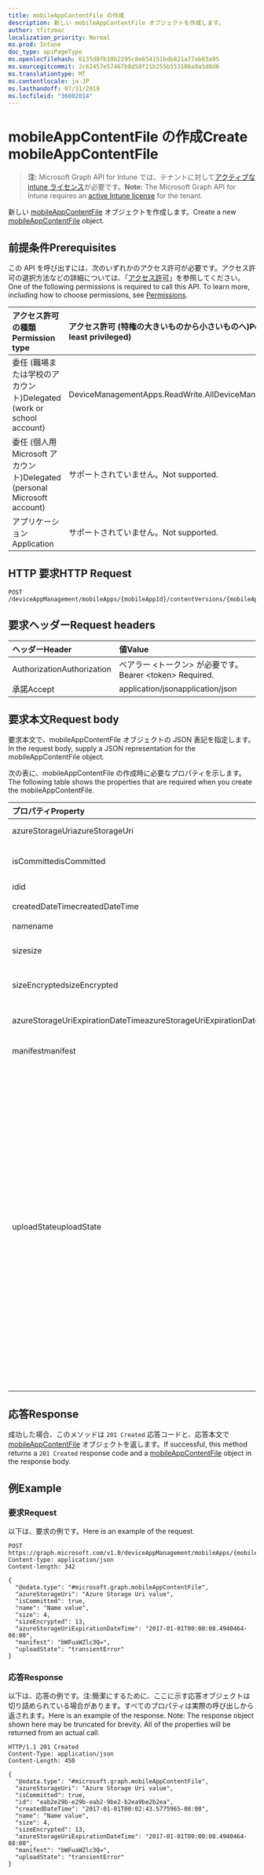 ```yaml
---
title: mobileAppContentFile の作成
description: 新しい mobileAppContentFile オブジェクトを作成します。
author: tfitzmac
localization_priority: Normal
ms.prod: Intune
doc_type: apiPageType
ms.openlocfilehash: 6135d8fb10b2295c8e654151bdb821a77ab03a95
ms.sourcegitcommit: 2c62457e57467b8d50f21b255b553106a9a5d8d6
ms.translationtype: MT
ms.contentlocale: ja-JP
ms.lasthandoff: 07/31/2019
ms.locfileid: "36002014"
---
```

# <a name="create-mobileappcontentfile"></a><span data-ttu-id="a5cde-103">mobileAppContentFile の作成</span><span class="sxs-lookup"><span data-stu-id="a5cde-103">Create mobileAppContentFile</span></span>

> <span data-ttu-id="a5cde-104">**注:** Microsoft Graph API for Intune では、テナントに対して[アクティブな intune ライセンス](https://go.microsoft.com/fwlink/?linkid=839381)が必要です。</span><span class="sxs-lookup"><span data-stu-id="a5cde-104">**Note:** The Microsoft Graph API for Intune requires an [active Intune license](https://go.microsoft.com/fwlink/?linkid=839381) for the tenant.</span></span>

<span data-ttu-id="a5cde-105">新しい [mobileAppContentFile](../resources/intune-apps-mobileappcontentfile.md) オブジェクトを作成します。</span><span class="sxs-lookup"><span data-stu-id="a5cde-105">Create a new [mobileAppContentFile](../resources/intune-apps-mobileappcontentfile.md) object.</span></span>

## <a name="prerequisites"></a><span data-ttu-id="a5cde-106">前提条件</span><span class="sxs-lookup"><span data-stu-id="a5cde-106">Prerequisites</span></span>
<span data-ttu-id="a5cde-p101">この API を呼び出すには、次のいずれかのアクセス許可が必要です。アクセス許可の選択方法などの詳細については、「[アクセス許可](/graph/permissions-reference)」を参照してください。</span><span class="sxs-lookup"><span data-stu-id="a5cde-p101">One of the following permissions is required to call this API. To learn more, including how to choose permissions, see [Permissions](/graph/permissions-reference).</span></span>

|<span data-ttu-id="a5cde-109">アクセス許可の種類</span><span class="sxs-lookup"><span data-stu-id="a5cde-109">Permission type</span></span>|<span data-ttu-id="a5cde-110">アクセス許可 (特権の大きいものから小さいものへ)</span><span class="sxs-lookup"><span data-stu-id="a5cde-110">Permissions (from most to least privileged)</span></span>|
|:---|:---|
|<span data-ttu-id="a5cde-111">委任 (職場または学校のアカウント)</span><span class="sxs-lookup"><span data-stu-id="a5cde-111">Delegated (work or school account)</span></span>|<span data-ttu-id="a5cde-112">DeviceManagementApps.ReadWrite.All</span><span class="sxs-lookup"><span data-stu-id="a5cde-112">DeviceManagementApps.ReadWrite.All</span></span>|
|<span data-ttu-id="a5cde-113">委任 (個人用 Microsoft アカウント)</span><span class="sxs-lookup"><span data-stu-id="a5cde-113">Delegated (personal Microsoft account)</span></span>|<span data-ttu-id="a5cde-114">サポートされていません。</span><span class="sxs-lookup"><span data-stu-id="a5cde-114">Not supported.</span></span>|
|<span data-ttu-id="a5cde-115">アプリケーション</span><span class="sxs-lookup"><span data-stu-id="a5cde-115">Application</span></span>|<span data-ttu-id="a5cde-116">サポートされていません。</span><span class="sxs-lookup"><span data-stu-id="a5cde-116">Not supported.</span></span>|

## <a name="http-request"></a><span data-ttu-id="a5cde-117">HTTP 要求</span><span class="sxs-lookup"><span data-stu-id="a5cde-117">HTTP Request</span></span>
<!-- {
  "blockType": "ignored"
}
-->
``` http
POST /deviceAppManagement/mobileApps/{mobileAppId}/contentVersions/{mobileAppContentId}/files
```

## <a name="request-headers"></a><span data-ttu-id="a5cde-118">要求ヘッダー</span><span class="sxs-lookup"><span data-stu-id="a5cde-118">Request headers</span></span>
|<span data-ttu-id="a5cde-119">ヘッダー</span><span class="sxs-lookup"><span data-stu-id="a5cde-119">Header</span></span>|<span data-ttu-id="a5cde-120">値</span><span class="sxs-lookup"><span data-stu-id="a5cde-120">Value</span></span>|
|:---|:---|
|<span data-ttu-id="a5cde-121">Authorization</span><span class="sxs-lookup"><span data-stu-id="a5cde-121">Authorization</span></span>|<span data-ttu-id="a5cde-122">ベアラー &lt;トークン&gt; が必要です。</span><span class="sxs-lookup"><span data-stu-id="a5cde-122">Bearer &lt;token&gt; Required.</span></span>|
|<span data-ttu-id="a5cde-123">承諾</span><span class="sxs-lookup"><span data-stu-id="a5cde-123">Accept</span></span>|<span data-ttu-id="a5cde-124">application/json</span><span class="sxs-lookup"><span data-stu-id="a5cde-124">application/json</span></span>|

## <a name="request-body"></a><span data-ttu-id="a5cde-125">要求本文</span><span class="sxs-lookup"><span data-stu-id="a5cde-125">Request body</span></span>
<span data-ttu-id="a5cde-126">要求本文で、mobileAppContentFile オブジェクトの JSON 表記を指定します。</span><span class="sxs-lookup"><span data-stu-id="a5cde-126">In the request body, supply a JSON representation for the mobileAppContentFile object.</span></span>

<span data-ttu-id="a5cde-127">次の表に、mobileAppContentFile の作成時に必要なプロパティを示します。</span><span class="sxs-lookup"><span data-stu-id="a5cde-127">The following table shows the properties that are required when you create the mobileAppContentFile.</span></span>

|<span data-ttu-id="a5cde-128">プロパティ</span><span class="sxs-lookup"><span data-stu-id="a5cde-128">Property</span></span>|<span data-ttu-id="a5cde-129">型</span><span class="sxs-lookup"><span data-stu-id="a5cde-129">Type</span></span>|<span data-ttu-id="a5cde-130">説明</span><span class="sxs-lookup"><span data-stu-id="a5cde-130">Description</span></span>|
|:---|:---|:---|
|<span data-ttu-id="a5cde-131">azureStorageUri</span><span class="sxs-lookup"><span data-stu-id="a5cde-131">azureStorageUri</span></span>|<span data-ttu-id="a5cde-132">String</span><span class="sxs-lookup"><span data-stu-id="a5cde-132">String</span></span>|<span data-ttu-id="a5cde-133">Azure ストレージ URI。</span><span class="sxs-lookup"><span data-stu-id="a5cde-133">The Azure Storage URI.</span></span>|
|<span data-ttu-id="a5cde-134">isCommitted</span><span class="sxs-lookup"><span data-stu-id="a5cde-134">isCommitted</span></span>|<span data-ttu-id="a5cde-135">Boolean</span><span class="sxs-lookup"><span data-stu-id="a5cde-135">Boolean</span></span>|<span data-ttu-id="a5cde-136">ファイルがコミットされたかどうかを示す値。</span><span class="sxs-lookup"><span data-stu-id="a5cde-136">A value indicating whether the file is committed.</span></span>|
|<span data-ttu-id="a5cde-137">id</span><span class="sxs-lookup"><span data-stu-id="a5cde-137">id</span></span>|<span data-ttu-id="a5cde-138">文字列</span><span class="sxs-lookup"><span data-stu-id="a5cde-138">String</span></span>|<span data-ttu-id="a5cde-139">ファイル ID。</span><span class="sxs-lookup"><span data-stu-id="a5cde-139">The File Id.</span></span>|
|<span data-ttu-id="a5cde-140">createdDateTime</span><span class="sxs-lookup"><span data-stu-id="a5cde-140">createdDateTime</span></span>|<span data-ttu-id="a5cde-141">DateTimeOffset</span><span class="sxs-lookup"><span data-stu-id="a5cde-141">DateTimeOffset</span></span>|<span data-ttu-id="a5cde-142">ファイルが作成された時刻。</span><span class="sxs-lookup"><span data-stu-id="a5cde-142">The time the file was created.</span></span>|
|<span data-ttu-id="a5cde-143">name</span><span class="sxs-lookup"><span data-stu-id="a5cde-143">name</span></span>|<span data-ttu-id="a5cde-144">String</span><span class="sxs-lookup"><span data-stu-id="a5cde-144">String</span></span>|<span data-ttu-id="a5cde-145">ファイル名。</span><span class="sxs-lookup"><span data-stu-id="a5cde-145">the file name.</span></span>|
|<span data-ttu-id="a5cde-146">size</span><span class="sxs-lookup"><span data-stu-id="a5cde-146">size</span></span>|<span data-ttu-id="a5cde-147">Int64</span><span class="sxs-lookup"><span data-stu-id="a5cde-147">Int64</span></span>|<span data-ttu-id="a5cde-148">暗号化する前のファイルのサイズ。</span><span class="sxs-lookup"><span data-stu-id="a5cde-148">The size of the file prior to encryption.</span></span>|
|<span data-ttu-id="a5cde-149">sizeEncrypted</span><span class="sxs-lookup"><span data-stu-id="a5cde-149">sizeEncrypted</span></span>|<span data-ttu-id="a5cde-150">Int64</span><span class="sxs-lookup"><span data-stu-id="a5cde-150">Int64</span></span>|<span data-ttu-id="a5cde-151">暗号化した後のファイルのサイズ。</span><span class="sxs-lookup"><span data-stu-id="a5cde-151">The size of the file after encryption.</span></span>|
|<span data-ttu-id="a5cde-152">azureStorageUriExpirationDateTime</span><span class="sxs-lookup"><span data-stu-id="a5cde-152">azureStorageUriExpirationDateTime</span></span>|<span data-ttu-id="a5cde-153">DateTimeOffset</span><span class="sxs-lookup"><span data-stu-id="a5cde-153">DateTimeOffset</span></span>|<span data-ttu-id="a5cde-154">Azure ストレージ URI の有効期限が切れる時刻。</span><span class="sxs-lookup"><span data-stu-id="a5cde-154">The time the Azure storage Uri expires.</span></span>|
|<span data-ttu-id="a5cde-155">manifest</span><span class="sxs-lookup"><span data-stu-id="a5cde-155">manifest</span></span>|<span data-ttu-id="a5cde-156">Binary</span><span class="sxs-lookup"><span data-stu-id="a5cde-156">Binary</span></span>|<span data-ttu-id="a5cde-157">マニフェスト情報。</span><span class="sxs-lookup"><span data-stu-id="a5cde-157">The manifest information.</span></span>|
|<span data-ttu-id="a5cde-158">uploadState</span><span class="sxs-lookup"><span data-stu-id="a5cde-158">uploadState</span></span>|[<span data-ttu-id="a5cde-159">mobileAppContentFileUploadState</span><span class="sxs-lookup"><span data-stu-id="a5cde-159">mobileAppContentFileUploadState</span></span>](../resources/intune-apps-mobileappcontentfileuploadstate.md)|<span data-ttu-id="a5cde-160">現在のアップロード要求の状態。</span><span class="sxs-lookup"><span data-stu-id="a5cde-160">The state of the current upload request.</span></span> <span data-ttu-id="a5cde-161">可能な値は、`success`、`transientError`、`error`、`unknown`、`azureStorageUriRequestSuccess`、`azureStorageUriRequestPending`、`azureStorageUriRequestFailed`、`azureStorageUriRequestTimedOut`、`azureStorageUriRenewalSuccess`、`azureStorageUriRenewalPending`、`azureStorageUriRenewalFailed`、`azureStorageUriRenewalTimedOut`、`commitFileSuccess`、`commitFilePending`、`commitFileFailed`、`commitFileTimedOut` です。</span><span class="sxs-lookup"><span data-stu-id="a5cde-161">Possible values are: `success`, `transientError`, `error`, `unknown`, `azureStorageUriRequestSuccess`, `azureStorageUriRequestPending`, `azureStorageUriRequestFailed`, `azureStorageUriRequestTimedOut`, `azureStorageUriRenewalSuccess`, `azureStorageUriRenewalPending`, `azureStorageUriRenewalFailed`, `azureStorageUriRenewalTimedOut`, `commitFileSuccess`, `commitFilePending`, `commitFileFailed`, `commitFileTimedOut`.</span></span>|



## <a name="response"></a><span data-ttu-id="a5cde-162">応答</span><span class="sxs-lookup"><span data-stu-id="a5cde-162">Response</span></span>
<span data-ttu-id="a5cde-163">成功した場合、このメソッドは `201 Created` 応答コードと、応答本文で [mobileAppContentFile](../resources/intune-apps-mobileappcontentfile.md) オブジェクトを返します。</span><span class="sxs-lookup"><span data-stu-id="a5cde-163">If successful, this method returns a `201 Created` response code and a [mobileAppContentFile](../resources/intune-apps-mobileappcontentfile.md) object in the response body.</span></span>

## <a name="example"></a><span data-ttu-id="a5cde-164">例</span><span class="sxs-lookup"><span data-stu-id="a5cde-164">Example</span></span>

### <a name="request"></a><span data-ttu-id="a5cde-165">要求</span><span class="sxs-lookup"><span data-stu-id="a5cde-165">Request</span></span>
<span data-ttu-id="a5cde-166">以下は、要求の例です。</span><span class="sxs-lookup"><span data-stu-id="a5cde-166">Here is an example of the request.</span></span>
``` http
POST https://graph.microsoft.com/v1.0/deviceAppManagement/mobileApps/{mobileAppId}/contentVersions/{mobileAppContentId}/files
Content-type: application/json
Content-length: 342

{
  "@odata.type": "#microsoft.graph.mobileAppContentFile",
  "azureStorageUri": "Azure Storage Uri value",
  "isCommitted": true,
  "name": "Name value",
  "size": 4,
  "sizeEncrypted": 13,
  "azureStorageUriExpirationDateTime": "2017-01-01T00:00:08.4940464-08:00",
  "manifest": "bWFuaWZlc3Q=",
  "uploadState": "transientError"
}
```

### <a name="response"></a><span data-ttu-id="a5cde-167">応答</span><span class="sxs-lookup"><span data-stu-id="a5cde-167">Response</span></span>
<span data-ttu-id="a5cde-p103">以下は、応答の例です。注:簡潔にするために、ここに示す応答オブジェクトは切り詰められている場合があります。すべてのプロパティは実際の呼び出しから返されます。</span><span class="sxs-lookup"><span data-stu-id="a5cde-p103">Here is an example of the response. Note: The response object shown here may be truncated for brevity. All of the properties will be returned from an actual call.</span></span>
``` http
HTTP/1.1 201 Created
Content-Type: application/json
Content-Length: 450

{
  "@odata.type": "#microsoft.graph.mobileAppContentFile",
  "azureStorageUri": "Azure Storage Uri value",
  "isCommitted": true,
  "id": "eab2e29b-e29b-eab2-9be2-b2ea9be2b2ea",
  "createdDateTime": "2017-01-01T00:02:43.5775965-08:00",
  "name": "Name value",
  "size": 4,
  "sizeEncrypted": 13,
  "azureStorageUriExpirationDateTime": "2017-01-01T00:00:08.4940464-08:00",
  "manifest": "bWFuaWZlc3Q=",
  "uploadState": "transientError"
}
```



